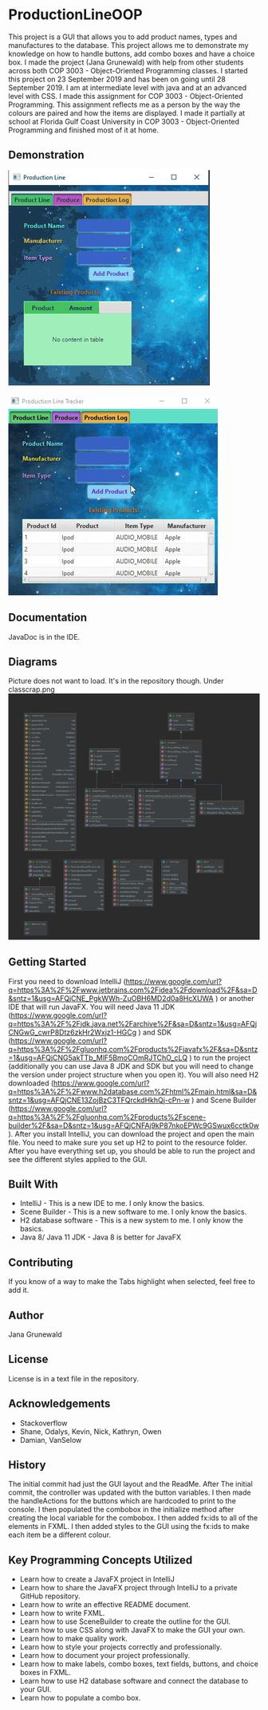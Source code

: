 # ProductionLineOOP

This project is a GUI that allows you to add product names, types and manufactures to the database. This project allows me to demonstrate my knowledge on how to handle buttons, add combo boxes and have a choice box. I made the project (Jana Grunewald) with help from other students across both COP 3003 - Object-Oriented Programming classes. I started this project on 23 September 2019 and has been on going until 28 September 2019. I am at intermediate level with java and at an advanced level with CSS. I made this assignment for COP 3003 - Object-Oriented Programming. This assignment reflects me as a person by the way the 
colours are paired and how the items are displayed. I made it partially at school at Florida Gulf Coast University in COP 3003 - Object-Oriented Programming and finished most of it at home.

## Demonstration

![](oop3003.gif)

![](oopdemo.gif)


## Documentation

JavaDoc is in the IDE. 

## Diagrams
Picture does not want to load. It's in the repository though. Under classcrap.png
![](classcrap.png)

## Getting Started

First you need to download IntelliJ (https://www.google.com/url?q=https%3A%2F%2Fwww.jetbrains.com%2Fidea%2Fdownload%2F&sa=D&sntz=1&usg=AFQjCNE_PgkWWh-ZuOBH6MD2d0a8HcXUWA ) or another IDE that will run JavaFX. You will need Java 11 JDK (https://www.google.com/url?q=https%3A%2F%2Fjdk.java.net%2Farchive%2F&sa=D&sntz=1&usg=AFQjCNGwG_cwrP8Dtz6zkHr2Wxjz1-HGCg ) and SDK (https://www.google.com/url?q=https%3A%2F%2Fgluonhq.com%2Fproducts%2Fjavafx%2F&sa=D&sntz=1&usg=AFQjCNG5akTTb_MlF5BmoCOmRJTChO_cLQ ) to run the project (additionally you can use Java 8 JDK and SDK but you will need to change the version under project structure when you open it). You will also need H2 downloaded (https://www.google.com/url?q=https%3A%2F%2Fwww.h2database.com%2Fhtml%2Fmain.html&sa=D&sntz=1&usg=AFQjCNE13ZojBzC3TFQrckdHkhQj-cPn-w ) and Scene Builder (https://www.google.com/url?q=https%3A%2F%2Fgluonhq.com%2Fproducts%2Fscene-builder%2F&sa=D&sntz=1&usg=AFQjCNFAj9kP87nkoEPWc9GSwux6cctk0w ). After you install IntelliJ, you can download the project and open the main file. You need to make sure you set up H2 to point to the resource folder. After you have everything set up, you should be able to run the project and see the different styles applied to the GUI.

## Built With

 - IntelliJ - This is a new IDE to me. I only know the basics.
 - Scene Builder - This is a new software to me. I only know the basics.
 - H2 database software - This is a new system to me. I only know the basics.
 - Java 8/ Java 11 JDK - Java 8 is better for JavaFX

## Contributing

If you know of a way to make the Tabs highlight when selected, feel free to add it.

## Author

Jana Grunewald

## License

License is in a text file in the repository.

## Acknowledgements

  - Stackoverflow
  - Shane, Odalys, Kevin, Nick, Kathryn, Owen
  - Damian, VanSelow
  
## History

The initial commit had just the GUI layout and the ReadMe. After The initial commit, the controller was updated with the button variables. I then made the handleActions for the buttons which are hardcoded to print to the console. I then populated the combobox in the initialize method after creating the local variable for the combobox. I then added fx:ids to all of the elements in FXML. I then added styles to the GUI using the fx:ids to make each item be a different colour.

## Key Programming Concepts Utilized

- Learn how to create a JavaFX project in IntelliJ
- Learn how to share the JavaFX project through IntelliJ to a private GitHub repository.
- Learn how to write an effective README document.
- Learn how to write FXML.
- Learn how to use SceneBuilder to create the outline for the GUI.
- Learn how to use CSS along with JavaFX to make the GUI your own.
- Learn how to make quality work.
- Learn how to style your projects correctly and professionally.
- Learn how to document your project professionally.
- Learn how to make labels, combo boxes, text fields, buttons, and choice boxes in FXML.
- Learn how to use H2 database software and connect the database to your GUI.
- Learn how to populate a combo box. 
